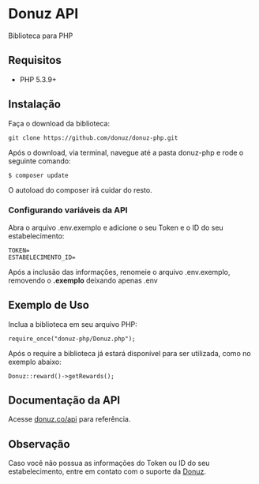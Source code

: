 # Donuz API
Biblioteca para PHP

## Requisitos

* PHP 5.3.9+

## Instalação

Faça o download da biblioteca:

~~~
git clone https://github.com/donuz/donuz-php.git
~~~

Após o download, via terminal, navegue até a pasta donuz-php e rode o seguinte comando: 

~~~
$ composer update
~~~

O autoload do composer irá cuidar do resto.

### Configurando variáveis da API

Abra o arquivo .env.exemplo e adicione o seu Token e o ID do seu estabelecimento:

~~~
TOKEN=
ESTABELECIMENTO_ID=
~~~

Após a inclusão das informações, renomeie o arquivo .env.exemplo, removendo o **.exemplo** deixando apenas .env

## Exemplo de Uso

Inclua a biblioteca em seu arquivo PHP:

~~~
require_once("donuz-php/Donuz.php");
~~~

Após o require a biblioteca já estará disponível para ser utilizada, como no exemplo abaixo:

~~~
Donuz::reward()->getRewards();
~~~

## Documentação da API

Acesse [donuz.co/api](http://donuz.co/api) para referência.

## Observação

Caso você não possua as informações do Token ou ID do seu estabelecimento, entre em contato com o suporte da [Donuz](http://www.donuz.co/).
